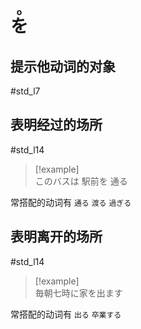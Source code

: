 # <ruby>を<rt>o</rt></ruby>  

## 提示他动词的对象  

 #std_l7

## 表明经过的场所  

 #std_l14


> [!example]  
> このバスは 駅前を 通る  

常搭配的动词有 `通る` `渡る` `過ぎる`  

## 表明离开的场所  

 #std_l14
> [!example]  
> 毎朝七時に家を出ます  

常搭配的动词有 `出る` `卒業する`  
